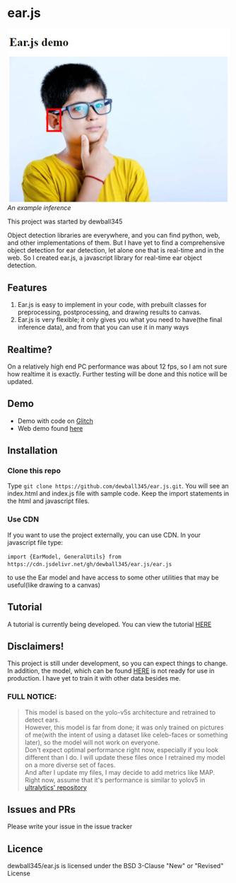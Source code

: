 # ear.js

![Image of demo](demoimage.jpg)  
*An example inference*

This project was started by dewball345

Object detection libraries are everywhere, and you can find python, web, and other implementations of them. But I have yet to find a comprehensive object detection for ear detection, let alone one that is real-time and in the web. So I created ear.js, a javascript library for real-time ear object detection. 

## Features
1. Ear.js is easy to implement in your code, with prebuilt classes for preprocessing, postprocessing, and drawing results to canvas.
3. Ear.js is very flexible; it only gives you what you need to have(the final inference data), and from that you can use it in many ways

## Realtime?
On a relatively high end PC performance was about 12 fps, so I am not sure how realtime it is exactly. Further testing will be done and this notice will be updated.

## Demo
* Demo with code on [Glitch](https://glitch.com/edit/#!/field-inexpensive-fright)
* Web demo found [here](dewball345.github.io/ear.js/)

## Installation

### Clone this repo

Type `git clone https://github.com/dewball345/ear.js.git`. You will see an index.html and index.js file with sample code. Keep the import statements in the html and javascript files.

### Use CDN

If you want to use the project externally, you can use CDN. In your javascript file type:

`import {EarModel, GeneralUtils} from https://cdn.jsdelivr.net/gh/dewball345/ear.js/ear.js`

to use the Ear model and have access to some other utilities that may be useful(like drawing to a canvas)

## Tutorial

A tutorial is currently being developed. You can view the tutorial [HERE](TUTORIAL.md)

## Disclaimers!

This project is still under development, so you can expect things to change. In addition, the model, which can be found [HERE](https://github.com/dewball345/ear.js-model) is not ready for use in production. I have yet to train it with other data besides me.

### FULL NOTICE:

> This model is based on the yolo-v5s architecture and retrained to detect ears.  
> However, this model is far from done; it was only trained on pictures of me(with the intent of using a dataset like celeb-faces or something later), so the model will not work on everyone.   
> Don't expect optimal performance right now, especially if you look different than I do. I will update these files once I retrained my model on a more diverse set of faces.   
> And after I update my files, I may decide to add metrics like MAP. Right now, assume that it's performance is similar to yolov5 in [ultralytics' repository](https://www.github.com/ultralytics/yolov5)  

## Issues and PRs

Please write your issue in the issue tracker

## Licence

dewball345/ear.js is licensed under the BSD 3-Clause "New" or "Revised" License


